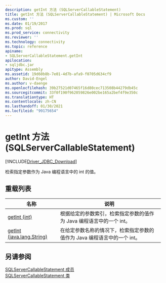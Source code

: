 ```yaml
---
description: getInt 方法 (SQLServerCallableStatement)
title: getInt 方法 (SQLServerCallableStatement) | Microsoft Docs
ms.custom: ''
ms.date: 01/19/2017
ms.prod: sql
ms.prod_service: connectivity
ms.reviewer: ''
ms.technology: connectivity
ms.topic: reference
apiname:
- SQLServerCallableStatement.getInt
apilocation:
- sqljdbc.jar
apitype: Assembly
ms.assetid: 19d60b8b-7e01-4d7b-afa9-f0705d634cf9
author: David-Engel
ms.author: v-daenge
ms.openlocfilehash: 39b27521d07465f16d80cec713508b44279db45c
ms.sourcegitcommit: 33f0f190f962059826e002be165a2bef4f9e350c
ms.translationtype: HT
ms.contentlocale: zh-CN
ms.lasthandoff: 01/30/2021
ms.locfileid: "99175654"
---
```

# <a name="getint-method-sqlservercallablestatement"></a>getInt 方法 (SQLServerCallableStatement)
[!INCLUDE[Driver_JDBC_Download](../../../includes/driver_jdbc_download.md)]

  检索指定参数作为 Java 编程语言中的 int 的值。  
  
## <a name="overload-list"></a>重载列表  
  
|名称|说明|  
|----------|-----------------|  
|[getInt (int)](../../../connect/jdbc/reference/getint-method-int.md)|根据给定的参数索引，检索指定参数的值作为 Java 编程语言中的一个 int。|  
|[getInt (java.lang.String)](../../../connect/jdbc/reference/getint-method-java-lang-string.md)|在给定参数名称的情况下，检索指定参数的值作为 Java 编程语言中的一个 int。|  
  
## <a name="see-also"></a>另请参阅  
 [SQLServerCallableStatement 成员](../../../connect/jdbc/reference/sqlservercallablestatement-members.md)   
 [SQLServerCallableStatement 类](../../../connect/jdbc/reference/sqlservercallablestatement-class.md)  
  
  
